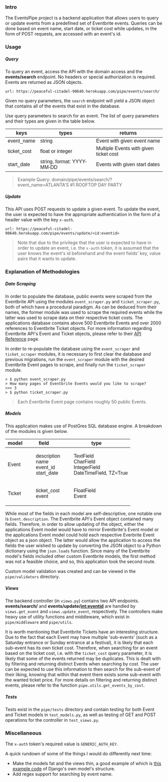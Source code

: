### **Intro**

The EventsPipe project is a backend application that allows users to query or update events from a predefined set of Eventbrite events. Queries can be done based on event name, start date, or ticket cost while updates, in the form of POST requests, are accessed with an event's id.

### **Usage**

##### Query

To query an event, access the API with the domain access and the **events/search** endpoint. No headers or special authorization is required. Events are returned as JSON objects.

```
url: https://peaceful-citadel-90640.herokuapp.com/pipe/events/search/
```

Given no query parameters, the `search` endpoint will yield a JSON object that contains all of the events that exist in the database.

Use query parameters to search for an event. The list of query parameters and their types are given in the table below.

<table
  style="font-family: arial, sans-serif;
border-collapse: collapse;
width: 100%;"
>
  <thead>
    <th>keys</th>
    <th>types</th>
    <th>returns</th>
  </thead>
  <tr>
    <td>event_name</td>
    <td>string</td>
    <td>Event with given event name</td>
  </tr>
  <tr>
    <td>ticket_cost</td>
    <td>float or integer</td>
    <td>Multiple Events with given ticket cost</td>
  </tr>
  <tr>
    <td>start_date</td>
    <td>string, format: YYYY-MM-DD</td>
    <td>Events with given start dates</td>
  </tr>
</table>

> Example Query:
> domain/pipe/events/search/?event_name=ATLANTA'S #1 ROOFTOP DAY PARTY

##### Update

This API uses POST requests to update a given event. To update the event, the user is expected to have the appropriate authentication in the form of a header value with the key `x-auth`.

```
url: https://peaceful-citadel-90640.herokuapp.com/pipe/events/update/<id:eventid>

```

> Note that due to the privilege that the user is expected to have in order to update an event, i.e. the `x-auth` token, it is assumed that the user knows the event's id beforehand and the event fields' key, value pairs that it wants to update.

### **Explanation of Methodologies**

##### Date Scraping

In order to populate the database, public events were scraped from the Eventbrite API using the modules `event_scraper.py` and `ticket_scraper.py`, both of which have a procedural paradigm. As can be deduced from their names, the former module was used to scrape the required events while the latter was used to scrape data on their respective ticket costs. The applications database contains above 500 Eventbrite Events and over 2000 references to Eventbrite Ticket objects. For more information regarding Eventbrite API's Event and Ticket objects, please refer to their [API Reference](https://www.eventbrite.com/platform/api) page.

In order to re-populate the database using the `event_scraper` and `ticket_scraper` modules,
it is necessary to first clear the database and previous migrations, run the
`event_scraper` module with the desired Eventbrite Event pages to scrape, and finally run
the `ticket_scraper` module.

```
> $ python event_scraper.py
> How many pages of Eventbrite Events would you like to scrape?
>>> 3
> $ python ticket_scraper.py
```

> Each Eventbrite Event page contains roughly 50 public Events.

##### Models

This application makes use of PostGres SQL database engine. A breakdown of the modules is given below.

<table
  style="font-family: arial, sans-serif;
border-collapse: collapse;
width: 100%;"
>
  <thead>
    <th>model</th>
    <th>field</th>
    <th>type</th>
  </thead>
  <tr>
    <td>Event</td>
    <td><ul style="list-style: none;">
      <li>description</li>
      <li>name</li>
      <li>event_id</li>
      <li>start_date</li>
    </ul></td>
    <td><ul style="list-style: none;">
      <li>TextField</li>
      <li>CharField</li>
      <li>IntegerField</li>
      <li>DateTimeField, TZ=True</li>
    </ul></td>
  </tr>
  <tr>
    <td>Ticket</td>
    <td><ul style="list-style: none;">
      <li>ticket_cost</li>
      <li>event</li>
    </ul></td>
    <td><ul style="list-style: none;">
      <li>FloatField</li>
      <li>Event</li>
    </ul></td>
  </tr>
</table>

While most of the fields in each model are self-descriptive, one notable one is `Event.description`. The Eventbrite API's Event object contained many fields. Therefore, in order to allow updating of the object, either the applications Event model would have to mirror Eventbrite's Event model or the applications Event model could hold each respective Everbrite Event object as a json object. The latter would allow the application to access the fields the user wished to update by converting the JSON object to a Python dictionary using the `json.loads` function. Since many of the Eventbrite model's fields included other custom Eventbrite models, the first method was not a feasible choice, and so, this application took the second route.

Custom model validation was created and can be viewed in the `pipe/validators` directory.

##### Views

The backend controller (in `views.py`) contains two API endpoints. **events/search/** and **events/update/<int:eventid>** are handled by `views.get_event` and `views.update_event`, respectively. The controllers make heavy use of utility functions and middleware, which exist in `pipe/middleware` and `pipe/utils`.

It is worth mentioning that Eventbrite Tickets have an interesting structure. Due to the fact that each Event may have multiple 'sub-events' (such as a Saturday entrance or Sunday entrance at a festival), it is likely that each sub-event has its own ticket cost. Therefore, when searching for an event based on the ticket cost, i.e. with the `ticket_cost` query parameter, it is likely that some of the events returned may be duplicates. This is dealt with by filtering and returning distinct Events when searching by cost. The user can be expected to use this information to then search for the sub-event of their liking, knowing that within that event there exists some sub-event with the wanted ticket price. For more details on filtering and returning distinct events, please refer to the function `pipe.utils.get_events_by_cost`.

##### Tests

Tests exist in the `pipe/tests` directory and contain testing for both Event and Ticket models in `test_models.py`, as well as testing of GET and POST operations for the controller in `test_views.py`.

### **Miscellaneous**

The `x-auth` token's required value is `GENERIC_AUTH_KEY`.

A quick rundown of some of the things I would do differently next time:

<ul>
  <li>
    Make the models fat and the views thin, a good example of which is
    <a
      href="https://github.com/django/django/blob/ff6ee5f06c2850f098863d4a747069e10727293e/django/contrib/auth/models.py#L225-404"
    >
      this example code</a
    >
    of Django's own model's structure.
  </li>

  <li>Add regex support for searching by event name.</li>
</ul>

